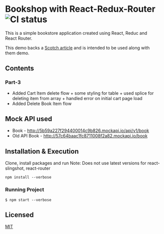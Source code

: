 # Bookshop with React-Redux-Router![CI status](https://img.shields.io/badge/build-passing-brightgreen.svg)

This is a simple bookstore application created using React, Reduc and React Router.

This demo backs a [Scotch article](https://scotch.io/tutorials/build-a-bookshop-with-react-redux-i-react-redux-flow) and is intended to be used along with them demo.

## Contents

### Part-3
* Added Cart Item delete flow + some styling for table + used splice for deleting item from array + handled error on initial cart page load
* Added Delete Book Item flow

## Mock API used
* Book - http://5b59a227f294400014c9b826.mockapi.io/api/v1/book 
* Old API Book - http://57c64baac1fc8711008f2a82.mockapi.io/book

## Installation & Execution
Clone, install packages and run
Note: Does not use latest versions for react-slingshot, react-router

`npm install --verbose`

### Running Project
`$ npm start --verbose`

## Licensed
[MIT](https://choosealicense.com/licenses/mit/)